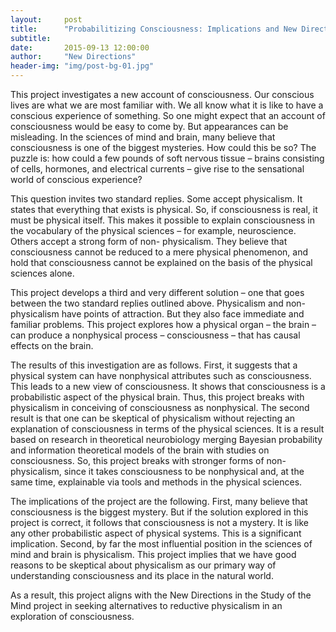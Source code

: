 ```yaml
---
layout:     post
title:      "Probabilitizing Consciousness: Implications and New Directions"
subtitle:   
date:       2015-09-13 12:00:00
author:     "New Directions"
header-img: "img/post-bg-01.jpg"
---
```


This project investigates a new account of consciousness. Our conscious lives are what we are most familiar with. We all know what it is like to have a conscious experience of something. So one might expect that an account of consciousness would be easy to come by. But appearances can be misleading. In the sciences of mind and brain, many believe that consciousness is one of the biggest mysteries. How could this be so? The puzzle is: how could a few pounds of soft nervous tissue – brains consisting of cells, hormones, and electrical currents – give rise to the sensational world of conscious experience?

This question invites two standard replies. Some accept physicalism. It states that everything that exists is physical. So, if consciousness is real, it must be physical itself. This makes it possible to explain consciousness in the vocabulary of the physical sciences – for example, neuroscience. Others accept a strong form of non- physicalism. They believe that consciousness cannot be reduced to a mere physical phenomenon, and hold that consciousness cannot be explained on the basis of the physical sciences alone.

This project develops a third and very different solution – one that goes between the two standard replies outlined above. Physicalism and non-physicalism have points of attraction. But they also face immediate and familiar problems. This project explores how a physical organ – the brain – can produce a nonphysical process – consciousness – that has causal effects on the brain.

The results of this investigation are as follows. First, it suggests that a physical system can have nonphysical attributes such as consciousness. This leads to a new view of consciousness. It shows that consciousness is a probabilistic aspect of the physical brain. Thus, this project breaks with physicalism in conceiving of consciousness as nonphysical. The second result is that one can be skeptical of physicalism without rejecting an explanation of consciousness in terms of the physical sciences. It is a result based on research in theoretical neurobiology merging Bayesian probability and information theoretical models of the brain with studies on consciousness. So, this project breaks with stronger forms of non-physicalism, since it takes consciousness to be nonphysical and, at the same time, explainable via tools and methods in the physical sciences.

The implications of the project are the following. First, many believe that consciousness is the biggest mystery. But if the solution explored in this project is correct, it follows that consciousness is not a mystery. It is like any other probabilistic aspect of physical systems. This is a significant implication. Second, by far the most influential position in the sciences of mind and brain is physicalism. This project implies that we have good reasons to be skeptical about physicalism as our primary way of understanding consciousness and its place in the natural world.

As a result, this project aligns with the New Directions in the Study of the Mind project in seeking alternatives to reductive physicalism in an exploration of consciousness.
